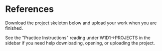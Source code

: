 # References

Download the project skeleton below and upload your work when you are finished.

See the "Practice Instructions" reading under W1D1->PROJECTS in the sidebar if
you need help downloading, opening, or uploading the project.